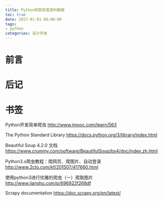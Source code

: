 ```yaml
---
title: Python抓取百度百科数据
toc: true
date: 2017-01-01 00:00:00
tags:
- python
categories: 设计开发
---
```

# 前言

# 后记

# 书签
Python开发简单爬虫
http://www.imooc.com/learn/563

The Python Standard Library
https://docs.python.org/3/library/index.html

Beautiful Soup 4.2.0 文档
https://www.crummy.com/software/BeautifulSoup/bs4/doc/index.zh.html

Python3.x爬虫教程：爬网页、爬图片、自动登录
http://www.2cto.com/kf/201507/417660.html

使用python3进行优雅的爬虫（一）爬取图片
http://www.jianshu.com/p/696922f268df

Scrapy documentation
https://doc.scrapy.org/en/latest/


